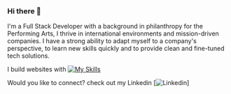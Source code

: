 ### Hi there 👋

I'm a Full Stack Developer with a background in philanthropy for the Performing Arts, I thrive in international environments and mission-driven companies. I have a strong ability to adapt myself to a company's perspective, to learn new skills quickly and to provide clean and fine-tuned tech solutions.

I build websites with
[![My Skills](https://skillicons.dev/icons?i=js,html,css,react,nodejs,express,mongodb,netlify)](https://skillicons.dev)

Would you like to connect? check out my Linkedin
[![Linkedin](https://skillicons.dev/icons?i=linkedin)]
